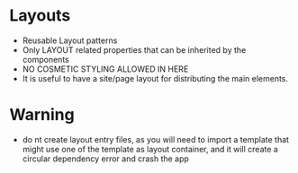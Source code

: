 # Layouts

-   Reusable Layout patterns
-   Only LAYOUT related properties that can be inherited by the components
-   NO COSMETIC STYLING ALLOWED IN HERE
-   It is useful to have a site/page layout for distributing the main elements.

# Warning

-   do nt create layout entry files, as you will need to import a template that might use one of the template as layout container, and it will create a circular dependency error and crash the app
